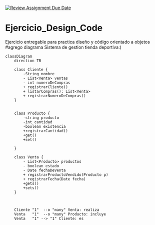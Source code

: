 [![Review Assignment Due Date](https://classroom.github.com/assets/deadline-readme-button-22041afd0340ce965d47ae6ef1cefeee28c7c493a6346c4f15d667ab976d596c.svg)](https://classroom.github.com/a/PtOBqoYX)
# Ejercicio_Design_Code
Ejercicio entregable para practica diseño y código orientado a objetos
#agrego diagrama Sistema de gestion tienda deportiva:)
```mermaid
classDiagram
    direction TB

    class Cliente {
        -String nombre
        - List<Venta> ventas
        - int numeroDeCompras
        + registrarCliente()
        + listarCompras(): List<Venta>
        + registrarNumeroDeCompras()
    }


    class Producto {
        -string producto
        -int cantidad 
        -boolean existencia
        +registrarCantidad()
        +get()
        +set()

    }

    class Venta {
        - List<Producto> productos
        - boolean estado
        - Date fechaDeVenta
        + registrarProductoVendido(Producto p)
        + registrarFecha(Date fecha)
        +gets()
        +sets()
    }

    

    Cliente "1"  --o "many" Venta: realiza
    Venta   "1"  --o "many" Producto: incluye
    Venta   "1" --> "1" Cliente: es


```

